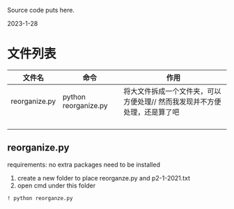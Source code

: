 Source code puts here.

2023-1-28



# 文件列表

| 文件名        | 命令                 | 作用                                                         |
| ------------- | -------------------- | ------------------------------------------------------------ |
| reorganize.py | python reorganize.py | 将大文件拆成一个文件夹，可以方便处理// 然而我发现并不方便处理，还是算了吧 |
|               |                      |                                                              |
|               |                      |                                                              |
|               |                      |                                                              |
|               |                      |                                                              |

## reorganize.py

requirements: no extra packages need to be installed

1. create a new folder to place reorganze.py and p2-1-2021.txt
2. open cmd under this folder

```
! python reorganze.py
```